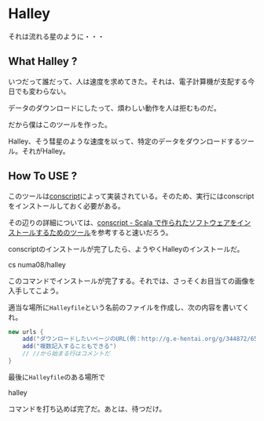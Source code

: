 # Halley

それは流れる星のように・・・

## What Halley ?

いつだって誰だって、人は速度を求めてきた。それは、電子計算機が支配する今日でも変わらない。

データのダウンロードにしたって、煩わしい動作を人は拒むものだ。

だから僕はこのツールを作った。

Halley、そう彗星のような速度を以って、特定のデータをダウンロードするツール。それがHalley。

## How To USE ?

このツールは[conscript](https://github.com/n8han/conscript)によって実装されている。そのため、実行にはconscriptをインストールしておく必要がある。

その辺りの詳細については、[conscript - Scala で作られたソフトウェアをインストールするためのツール](http://blog.twiwt.org/e/58baf0)を参考すると速いだろう。

conscriptのインストールが完了したら、ようやくHalleyのインストールだ。

  cs numa08/halley
  
このコマンドでインストールが完了する。それでは、さっそくお目当ての画像を入手してこよう。

適当な場所に`Halleyfile`という名前のファイルを作成し、次の内容を書いてくれ。


```scala
new urls {
	add("ダウンロードしたいページのURL(例：http://g.e-hentai.org/g/344872/6533c3fb52/")
	add("複数記入することもできる")
	// //から始まる行はコメントだ
}
```


最後に`Halleyfile`のある場所で

  halley

コマンドを打ち込めば完了だ。あとは、待つだけ。
